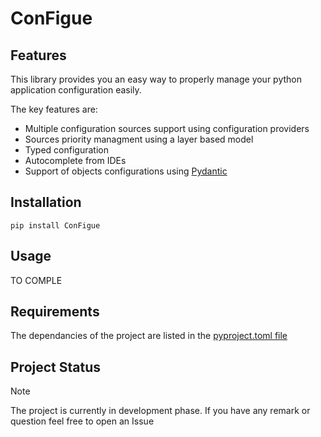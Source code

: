 # ConFigue



## Features

This library provides you an easy way to properly manage your python application configuration easily.

The key features are:

- Multiple configuration sources support using configuration providers
- Sources priority managment using a layer based model
- Typed configuration
- Autocomplete from IDEs
- Support of objects configurations using [Pydantic](https://docs.pydantic.dev/latest/)

## Installation

```
pip install ConFigue
```

## Usage

TO COMPLE

## Requirements

The dependancies of the project are listed in the [pyproject.toml file](pyproject.toml)


## Project Status

> [!NOTE]
> The project is currently in development phase. If you have any remark or question feel free to open an Issue